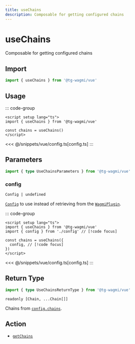 ```yaml
---
title: useChains
description: Composable for getting configured chains
---
```


# useChains

Composable for getting configured chains

## Import

```ts
import { useChains } from '@tg-wagmi/vue'
```

## Usage

::: code-group
```vue [index.vue]
<script setup lang="ts">
import { useChains } from '@tg-wagmi/vue'

const chains = useChains()
</script>
```
<<< @/snippets/vue/config.ts[config.ts]
:::

## Parameters

```ts
import { type UseChainsParameters } from '@tg-wagmi/vue'
```

### config

`Config | undefined`

[`Config`](/vue/api/createConfig#config) to use instead of retrieving from the [`WagmiPlugin`](/vue/api/WagmiPlugin).

::: code-group
```vue [index.vue]
<script setup lang="ts">
import { useChains } from '@tg-wagmi/vue'
import { config } from './config' // [!code focus]

const chains = useChains({
  config, // [!code focus]
})
</script>
```
<<< @/snippets/vue/config.ts[config.ts]
:::

## Return Type

```ts
import { type UseChainsReturnType } from '@tg-wagmi/vue'
```

`readonly [Chain, ...Chain[]]`

Chains from [`config.chains`](/vue/api/createConfig#chains).

## Action

- [`getChains`](/core/api/actions/getChains)
